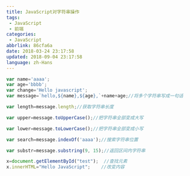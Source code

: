 ```yaml
---
title: JavaScript对字符串操作
tags: 
 - JavaScript
 - 前端
categories: 
 - JavaScript
abbrlink: 86cfa6a
date: 2018-03-24 23:17:58
updated: 2018-09-04 23:17:58
language: zh-Hans
---
```


```javascript
var name='aaaa';
var age='bbbb';
var change='Hello javascript';
var message=`hello,${name},${age},`+name+age;//将多个字符串写成一句话
```

```javascript
var length=message.length;//获取字符串长度
```

```javascript
var upper=message.toUpperCase();//把字符串全部变成大写
```

```javascript
var lower=message.toLowerCase();//把字符串全部变成小写
```

```javascript
var search=message.indexOf('aaaa');//搜索字符串位置
```

```javascript
var substr=message.substring(9, 15);//返回区间内字符串
```

```javascript
x=document.getElementById("test");  //查找元素
x.innerHTML="Hello JavaScript";    //改变内容
```
